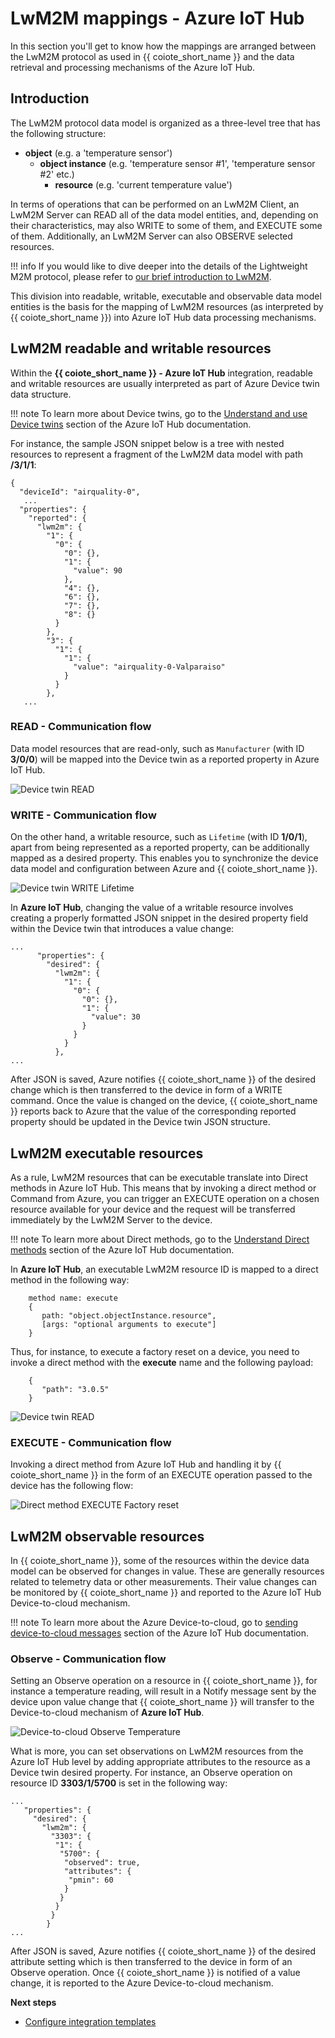 # LwM2M mappings - Azure IoT Hub

In this section you'll get to know how the mappings are arranged between the LwM2M protocol as used in {{ coiote_short_name }} and the data retrieval and processing mechanisms of the Azure IoT Hub.

## Introduction

The LwM2M protocol data model is organized as a three-level tree that has the following structure:

 - **object** (e.g. a 'temperature sensor')
    - **object instance** (e.g. 'temperature sensor #1', 'temperature sensor #2' etc.)
        - **resource** (e.g. 'current temperature value')

In terms of operations that can be performed on an LwM2M Client, an LwM2M Server can READ all of the data model entities, and, depending on their characteristics, may also WRITE to some of them, and EXECUTE some of them. Additionally, an LwM2M Server can also OBSERVE selected resources.

!!! info
    If you would like to dive deeper into the details of the Lightweight M2M protocol, please refer to [our brief introduction to LwM2M](https://avsystem.github.io/Anjay-doc/LwM2M.html).

This division into readable, writable, executable and observable data model entities is the basis for the mapping of LwM2M resources (as interpreted by {{ coiote_short_name }}) into Azure IoT Hub data processing mechanisms.

## LwM2M readable and writable resources

Within the **{{ coiote_short_name }} - Azure IoT Hub** integration, readable and writable resources are usually interpreted as part of Azure Device twin data structure.

!!! note
    To learn more about Device twins, go to the [Understand and use Device twins](https://docs.microsoft.com/en-us/azure/iot-hub/iot-hub-devguide-device-twins) section of the Azure IoT Hub documentation.

For instance, the sample JSON snippet below is a tree with nested resources to represent a fragment of the LwM2M data model with path **/3/1/1**:

```
{
  "deviceId": "airquality-0",
   ...
  "properties": {
    "reported": {
      "lwm2m": {
        "1": {
          "0": {
            "0": {},
            "1": {
              "value": 90
            },
            "4": {},
            "6": {},
            "7": {},
            "8": {}
          }
        },
        "3": {
          "1": {
            "1": {
              "value": "airquality-0-Valparaiso"
            }
          }
        },
   ...
```

### READ - Communication flow

Data model resources that are read-only, such as `Manufacturer` (with ID **3/0/0**) will be mapped into the Device twin as a reported property in Azure IoT Hub.

![Device twin READ](images/Device_twin_read.png "READ Manufacturer")

### WRITE - Communication flow

On the other hand, a writable resource, such as `Lifetime` (with ID **1/0/1**), apart from being represented as a reported property, can be additionally mapped as a desired property. This enables you to synchronize the device data model and configuration between Azure and {{ coiote_short_name }}.

![Device twin WRITE Lifetime](images/Device_twin_write.png "WRITE Lifetime")

In **Azure IoT Hub**, changing the value of a writable resource involves creating a properly formatted JSON snippet in the desired property field within the Device twin that introduces a value change:
```
...
      "properties": {
        "desired": {
          "lwm2m": {
            "1": {
              "0": {
                "0": {},
                "1": {
                  "value": 30
                }
              }
            }
          },
...
```
After JSON is saved, Azure notifies {{ coiote_short_name }} of the desired change which is then transferred to the device in form of a WRITE command. Once the value is changed on the device, {{ coiote_short_name }} reports back to Azure that the value of the corresponding reported property should be updated in the Device twin JSON structure.

## LwM2M executable resources

As a rule, LwM2M resources that can be executable translate into Direct methods in Azure IoT Hub. This means that by invoking a direct method or Command from Azure, you can trigger an EXECUTE operation on a chosen resource available for your device and the request will be transferred immediately by the LwM2M Server to the device.

!!! note
    To learn more about Direct methods, go to the [Understand Direct methods](https://docs.microsoft.com/en-us/azure/iot-hub/iot-hub-devguide-direct-methods) section of the Azure IoT Hub documentation.


In **Azure IoT Hub**, an executable LwM2M resource ID is mapped to a direct method in the following way:

```
    method name: execute
    {
       path: "object.objectInstance.resource",
       [args: "optional arguments to execute"]
    }
```

Thus, for instance, to execute a factory reset on a device, you need to invoke a direct method with the **execute** name and the following payload:

```
    {
       "path": "3.0.5"
    }
```

![Device twin READ](images/commands.png "Commands tab")

### EXECUTE - Communication flow

Invoking a direct method from Azure IoT Hub and handling it by {{ coiote_short_name }} in the form of an EXECUTE operation passed to the device has the following flow:

![Direct method EXECUTE Factory reset](images/Direct_Method_execute.png "EXECUTE Factory reset")

## LwM2M observable resources

In {{ coiote_short_name }}, some of the resources within the device data model can be observed for changes in value. These are generally resources related to telemetry data or other measurements. Their value changes can be monitored by {{ coiote_short_name }} and reported to the Azure IoT Hub Device-to-cloud mechanism.

!!! note
    To learn more about the Azure Device-to-cloud, go to [sending device-to-cloud messages](https://docs.microsoft.com/en-us/azure/iot-hub/iot-hub-devguide-messages-d2c) section of the Azure IoT Hub documentation.

### Observe - Communication flow

Setting an Observe operation on a resource in {{ coiote_short_name }}, for instance a temperature reading, will result in a Notify message sent by the device upon value change that {{ coiote_short_name }} will transfer to the Device-to-cloud mechanism of **Azure IoT Hub**.

![Device-to-cloud Observe Temperature](images/Device-to-cloud_observe.png "Observe Temperature")

What is more, you can set observations on LwM2M resources from the Azure IoT Hub level by adding appropriate attributes to the resource as a Device twin desired property. For instance, an Observe operation on resource ID **3303/1/5700** is set in the following way:

```
...
   "properties": {
     "desired": {
       "lwm2m": {
         "3303": {
          "1": {
           "5700": {
            "observed": true,
            "attributes": {
             "pmin": 60
            }
           }
          }
         }
        }
...
```

After JSON is saved, Azure notifies {{ coiote_short_name }} of the desired attribute setting which is then transferred to the device in form of an Observe operation. Once {{ coiote_short_name }} is notified of a value change, it is reported to the Azure Device-to-cloud mechanism.


**Next steps**

* [Configure integration templates](https://iotdevzone.avsystem.com/docs/Cloud_integrations/Azure_IoT/Configure_integration_templates/Azure_integration_templates/)

